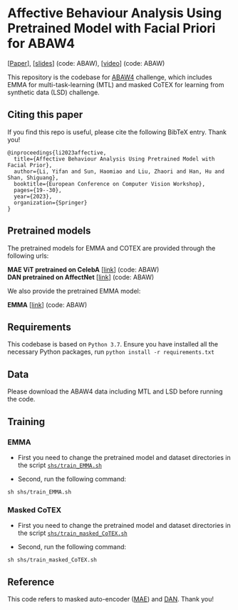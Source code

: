 # Affective Behaviour Analysis Using Pretrained Model with Facial Priori for ABAW4 
[[Paper](https://arxiv.org/abs/2207.11679)], [[slides](https://pan.baidu.com/s/1fojslUcjZwDOjKFMQ8uvRQ?pwd=ABAW)] (code: ABAW), [[video](https://pan.baidu.com/s/12SUQ1mvpH4-sv7_oYWA7Hw?pwd=ABAW)] (code: ABAW)

This repository is the codebase for [ABAW4](https://ibug.doc.ic.ac.uk/resources/eccv-2023-4th-abaw/) challenge, which includes EMMA for multi-task-learning (MTL) and masked CoTEX for learning from synthetic data (LSD) challenge.

## Citing this paper
If you find this repo is useful, please cite the following BibTeX entry. Thank you!
```
@inproceedings{li2023affective,
  title={Affective Behaviour Analysis Using Pretrained Model with Facial Prior},
  author={Li, Yifan and Sun, Haomiao and Liu, Zhaori and Han, Hu and Shan, Shiguang},
  booktitle={European Conference on Computer Vision Workshop},
  pages={19--30},
  year={2023},
  organization={Springer}
}
```

## Pretrained models
The pretrained models for EMMA and COTEX are provided through the following urls:

<b>MAE ViT pretrained on CelebA</b> \[[link](https://pan.baidu.com/s/1aedEeEHeIslvx0WsFVWxDw)\] (code: ABAW) \
<b>DAN pretrained on AffectNet</b> \[[link](https://pan.baidu.com/s/1MNSkd7KWSL5USywPG3XVfw)\] (code: ABAW)

We also provide the pretrained EMMA model:

<b>EMMA</b> \[[link](https://pan.baidu.com/s/12xTjIqhTUdp_FziBNTEd0A?pwd=ABAW)\] (code: ABAW)


## Requirements
This codebase is based on `Python 3.7`. 
Ensure you have installed all the necessary Python packages, run `python install -r requirements.txt`

## Data
Please download the ABAW4 data including MTL and LSD before running the code. 

## Training
### EMMA
- First you need to change the pretrained model and dataset directories in the script [`shs/train_EMMA.sh`](./shs/train_EMMA.sh)

- Second, run the following command:

```
sh shs/train_EMMA.sh
```
### Masked CoTEX
- First you need to change the pretrained model and dataset directories in the script [`shs/train_masked_CoTEX.sh`](./shs/train_masked_CoTEX.sh)

- Second, run the following command:

```
sh shs/train_masked_CoTEX.sh
```

## Reference

This code refers to masked auto-encoder ([MAE](https://github.com/facebookresearch/mae)) and [DAN](https://github.com/yaoing/DAN). Thank you!

